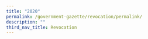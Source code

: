 ```yaml
---
title: "2020"
permalink: /government-gazette/revocation/permalink/
description: ""
third_nav_title: Revocation
---
```

